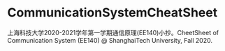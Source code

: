 # CommunicationSystemCheatSheet
上海科技大学2020-2021学年第一学期通信原理(EE140)小抄。CheetSheet of Communication System (EE140) @ ShanghaiTech University, Fall 2020.
